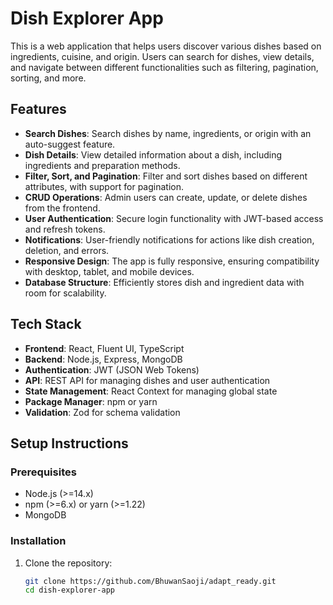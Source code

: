 # **Dish Explorer App**

This is a web application that helps users discover various dishes based on ingredients, cuisine, and origin. Users can search for dishes, view details, and navigate between different functionalities such as filtering, pagination, sorting, and more.

## **Features**
- **Search Dishes**: Search dishes by name, ingredients, or origin with an auto-suggest feature.
- **Dish Details**: View detailed information about a dish, including ingredients and preparation methods.
- **Filter, Sort, and Pagination**: Filter and sort dishes based on different attributes, with support for pagination.
- **CRUD Operations**: Admin users can create, update, or delete dishes from the frontend.
- **User Authentication**: Secure login functionality with JWT-based access and refresh tokens.
- **Notifications**: User-friendly notifications for actions like dish creation, deletion, and errors.
- **Responsive Design**: The app is fully responsive, ensuring compatibility with desktop, tablet, and mobile devices.
- **Database Structure**: Efficiently stores dish and ingredient data with room for scalability.

## **Tech Stack**
- **Frontend**: React, Fluent UI, TypeScript
- **Backend**: Node.js, Express, MongoDB
- **Authentication**: JWT (JSON Web Tokens)
- **API**: REST API for managing dishes and user authentication
- **State Management**: React Context for managing global state
- **Package Manager**: npm or yarn
- **Validation**: Zod for schema validation

## **Setup Instructions**

### **Prerequisites**
- Node.js (>=14.x)
- npm (>=6.x) or yarn (>=1.22)
- MongoDB

### **Installation**

1. Clone the repository:
   ```bash
   git clone https://github.com/BhuwanSaoji/adapt_ready.git
   cd dish-explorer-app
